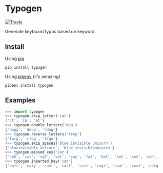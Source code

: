 # Typogen

[![Travis](https://img.shields.io/travis/2tunnels/typogen.svg)](https://travis-ci.org/2tunnels/typogen)


Generate keyboard typos based on keyword.

## Install

Using [pip](https://pip.pypa.io/en/stable/)

```
pip install typogen
```

Using [pipenv](https://docs.pipenv.org/) (it's amazing)

```
pipenv install typogen
```

## Examples

```python
>>> import typogen
>>> typogen.skip_letter('cat')
{'ct', 'ca', 'at'}
>>> typogen.double_letters('dog')
{'dogg', 'doog', 'ddog'}
>>> typogen.reverse_letters('frog')
{'forg', 'rfog', 'frgo'}
>>> typogen.skip_spaces('blue invisible unicorn')
{'blueinvisible unicorn', 'blue invisibleunicorn'}
>>> typogen.missed_key('cat')
{'ca5', 'cxt', 'cqt', 'vat', 'cay', 'fat', 'dat', 'xat', 'ca6', 'cah', 'cag', 'caf', 'cwt', 'cst', 'car', 'czt'}
>>> typogen.inserted_key('cat')
{'caft', 'caty', 'caxt', 'catf', 'cast', 'cagt', 'cvat', 'cawt', 'catg', 'cwat', 'ca5t', 'cxat', 'catr', 'cayt', 'cat5', 'cath', 'xcat', 'cat6', 'vcat', 'ca6t', 'cart', 'cfat', 'cazt', 'caqt', 'dcat', 'fcat', 'csat', 'cdat', 'czat', 'cqat', 'caht'}
```
